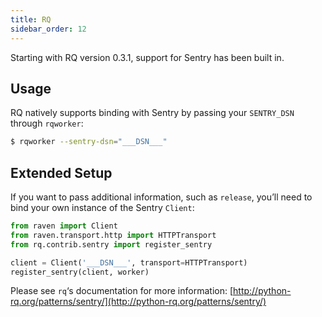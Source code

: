 ```yaml
---
title: RQ
sidebar_order: 12
---
```


Starting with RQ version 0.3.1, support for Sentry has been built in.

## Usage

RQ natively supports binding with Sentry by passing your `SENTRY_DSN` through `rqworker`:

```bash
$ rqworker --sentry-dsn="___DSN___"
```

## Extended Setup

If you want to pass additional information, such as `release`, you’ll need to bind your own instance of the Sentry `Client`:

```python
from raven import Client
from raven.transport.http import HTTPTransport
from rq.contrib.sentry import register_sentry

client = Client('___DSN___', transport=HTTPTransport)
register_sentry(client, worker)
```

Please see `rq`‘s documentation for more information: [http://python-rq.org/patterns/sentry/](http://python-rq.org/patterns/sentry/)
